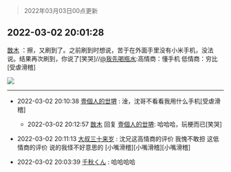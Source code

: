 > 2022年03月03日00点更新
<link rel="stylesheet" href="https://cdn.jsdelivr.net/gh/taotie6/sampleJSON@main/css/photo_show.css">
<meta name="referrer" content="no-referrer" />


 ## 2022-03-02 20:01:28 

 [㪚木](https://www.coolapk.com/feed/33945011?shareKey=MTNkMWNkMjc4ODQzNjIxZjVkMWQ~) ：擦，又刷到了。之前刷到时想说，苦于在外面手里没有小米手机，没法说。结果再次刷到，你说了[笑哭]//<a class="feed-link-uname" href="/u/我先喝瓶水">@我先喝瓶水</a>:高情商：懂手机
低情商：穷比[受虐滑稽] 

<div class="album">
<img class="img-item" src="http://image.coolapk.com/feed/2021/0719/22/1081091_af8aad1f_6549_5893@218x218.gif" />
</div>

 ------- 

- 2022-03-02 20:10:38 [壹個人的丗堺](uid=1461483) : 淦，沈哥不看看我用什么手机[受虐滑稽] 

    - 2022-03-02 20:12:57 [㪚木](uid=1081091) 回复 [壹個人的丗堺](uid=1461483): 哈哈哈，玩梗而已[笑哭] 

- 2022-03-02 20:11:13 [大叔三十来岁](uid=5360167) : 沈兄这高情商的评价  我愧不敢担
这低情商的评价  说的我怪不好意思的
[小嘴滑稽][小嘴滑稽][小嘴滑稽] 

- 2022-03-02 20:03:39 [千秋くん](uid=1534034) : 哈哈哈哈 

